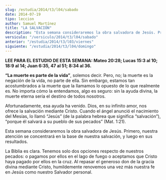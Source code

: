 ```yaml
---
slug: /estudia/2014/t3/l04/sabado
date: 2014-07-19
tipo: leccion
author: Samuel Martínez
title: "LA SALVACIÓN"
description: "Esta semana consideraremos la obra salvadora de Jesús. Primero, nuestra  atención se concentrará en la base de nuestra salvación, y luego en sus  resultados."
versiculo: "/versiculo/2014/t3/l04/sabado"
anterior: "/estudia/2014/t3/l03/viernes"
siguiente: "/estudia/2014/t3/l04/domingo"
---
```


**LEE PARA EL ESTUDIO DE ESTA SEMANA: Mateo 20:28; Lucas 15:3 al 10; 18:9 al 14; Juan 6:35, 47 al 51; 8:34 al 36.**

**“La muerte es parte de la vida”**, solemos decir. Pero, no; la muerte es la negación de la vida, no parte de ella. Sin embargo, estamos tan acostumbrados a la muerte que la llamamos lo opuesto de lo que realmente es. No importa cómo la entendamos, algo es seguro: sin la ayuda divina, la muerte eterna sería el destino de todos nosotros.

Afortunadamente, esa ayuda ha venido. Dios, en su infinito amor, nos ofrece la salvación mediante Cristo. Cuando el ángel anunció el nacimiento del Mesías, lo llamó “Jesús” (de la palabra hebrea que significa “salvación”), “porque él salvará a su pueblo de sus pecados” (Mat. 1:21).

Esta semana consideraremos la obra salvadora de Jesús. Primero, nuestra atención se concentrará en la base de nuestra salvación, y luego en sus resultados.

La Biblia es clara. Tenemos solo dos opciones respecto de nuestros pecados: o pagamos por ellos en el lago de fuego o aceptamos que Cristo haya pagado por ellos en la cruz. Al repasar el generoso don de la gracia divina mediante Cristo, humildemente renovemos una vez más nuestra fe en Jesús como nuestro Salvador personal.
